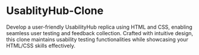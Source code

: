 # UsablityHub-Clone
Develop a user-friendly UsabilityHub replica using HTML and CSS, enabling seamless user testing and feedback collection. Crafted with intuitive design, this clone maintains usability testing functionalities while showcasing your HTML/CSS skills effectively.
